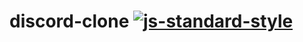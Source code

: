 # discord-clone [![js-standard-style](https://img.shields.io/badge/code%20style-standard-brightgreen.svg)](http://standardjs.com)

